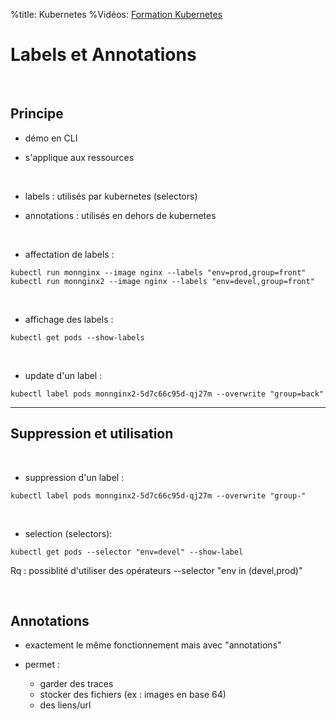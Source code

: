 %title: Kubernetes 
%Vidéos: [Formation Kubernetes](https://www.youtube.com/playlist?list=PLn6POgpklwWqfzaosSgX2XEKpse5VY2v5)


# Labels et Annotations

<br>

## Principe

* démo en CLI

* s'applique aux ressources

<br>

* labels : utilisés par kubernetes (selectors)

* annotations : utilisés en dehors de kubernetes

<br>

* affectation de labels :

```
kubectl run monnginx --image nginx --labels "env=prod,group=front"
kubectl run monnginx2 --image nginx --labels "env=devel,group=front"
```

<br>

* affichage des labels :

```
kubectl get pods --show-labels
```

<br>

* update d'un label :

```
kubectl label pods monnginx2-5d7c66c95d-qj27m --overwrite "group=back"
```

-----------------------------------------------------------------------------

## Suppression et utilisation


<br>

* suppression d'un label :

```
kubectl label pods monnginx2-5d7c66c95d-qj27m --overwrite "group-"
```

<br>

* selection (selectors):

```
kubectl get pods --selector "env=devel" --show-label
```

Rq : possiblité d'utiliser des opérateurs
 --selector "env in (devel,prod)"

<br>

## Annotations


* exactement le même fonctionnement mais avec "annotations"


* permet :
	- garder des traces
	- stocker des fichiers (ex : images en base 64)
	- des liens/url



